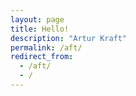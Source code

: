 ```yaml
---
layout: page
title: Hello!
description: "Artur Kraft"
permalink: /aft/
redirect_from:
  - /aft/
  - /
---
```

